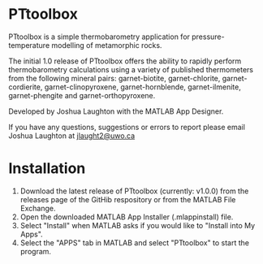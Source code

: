 # PTtoolbox
PTtoolbox is a simple thermobarometry application for pressure-temperature modelling of metamorphic rocks.

The initial 1.0 release of PTtoolbox offers the ability to rapidly perform thermobarometry calculations using a variety of published thermometers from the following mineral pairs: garnet-biotite, garnet-chlorite, garnet-cordierite, garnet-clinopyroxene, garnet-hornblende, garnet-ilmenite, garnet-phengite and garnet-orthopyroxene.  

Developed by Joshua Laughton with the MATLAB App Designer. 

If you have any questions, suggestions or errors to report please email Joshua Laughton at jlaught2@uwo.ca

# Installation
1. Download the latest release of PTtoolbox (currently: v1.0.0) from the releases page of the GitHib respository or from the MATLAB File Exchange.
2. Open the downloaded MATLAB App Installer (.mlappinstall) file.
3. Select "Install" when MATLAB asks if you would like to "Install into My Apps".
4. Select the "APPS" tab in MATLAB and select "PTtoolbox" to start the program.
